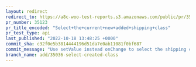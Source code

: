 ```yaml
---
layout: redirect
redirect_to: https://a8c-woo-test-reports.s3.amazonaws.com/public/pr/35123/api/index.html
pr_number: 35123
pr_title_encoded: "Select+the+current+new+added+shipping+class"
pr_test_type: api
last_published: "2022-10-18 13:48:25 +0000"
commit_sha: c32f0e5b3814444196d51da7e0ab11081f0bf687
commit_message: "Use setValue instead onChange to select the shipping class of the pro…"
branch_name: add/35036-select-created-class
---
```

